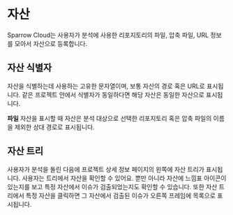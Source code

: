 # 자산

Sparrow Cloud는 사용자가 분석에 사용한 리포지토리의 파일, 압축 파일, URL 정보를 모아서 자산으로 등록합니다.

## 자산 식별자

자산을 식별하는데 사용하는 고유한 문자열이며, 보통 자산의 경로 혹은 URL로 표시됩니다. 같은 프로젝트 안에서 식별자가 동일하다면 해당 자산은 동일한 자산으로 표시됩니다.

**파일** 자산을 표시할 때 자산은 분석 대상으로 선택한 리포지토리 혹은 압축 파일의 이름을 제외한 상대 경로로 표시됩니다. 


## 자산 트리

사용자가 분석을 돌린 다음에 프로젝트 상세 정보 페이지의 왼쪽에 자산 트리가 표시됩니다. 사용자는 트리에서 자산을 확인할 수 있어요. 뿐만 아니라 자산에 느낌표 아이콘이 있는지를 보고 특정 자산에서 이슈가 검출되었는지도 확인할 수 있습니다. 또한 자산 트리에서 특정 자산을 클릭하면 그 자산에서 검출된 이슈가 오른쪽 프레임에 목록으로 표시됩니다.

